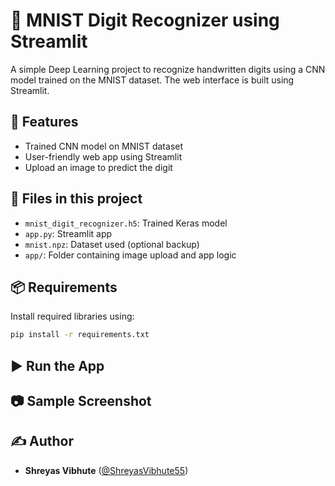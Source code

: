 # 🧠 MNIST Digit Recognizer using Streamlit

A simple Deep Learning project to recognize handwritten digits using a CNN model trained on the MNIST dataset. The web interface is built using Streamlit.

## 🚀 Features
- Trained CNN model on MNIST dataset
- User-friendly web app using Streamlit
- Upload an image to predict the digit

## 🧾 Files in this project
- `mnist_digit_recognizer.h5`: Trained Keras model
- `app.py`: Streamlit app
- `mnist.npz`: Dataset used (optional backup)
- `app/`: Folder containing image upload and app logic

## 📦 Requirements
Install required libraries using:
```bash
pip install -r requirements.txt
```

## ▶️ Run the App


## 📷 Sample Screenshot

## ✍️ Author
- **Shreyas Vibhute** ([@ShreyasVibhute55](https://github.com/ShreyasVibhute55))
